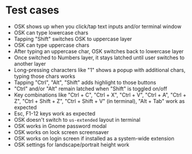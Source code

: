 # Test cases

- OSK shows up when you click/tap text inputs and/or terminal window
- OSK can type lowercase chars
- Tapping "Shift" switches OSK to uppercase layer
- OSK can type uppercase chars
- After typing an uppercase char, OSK switches back to lowercase layer
- Once switched to Numbers layer, it stays latched until user switches to another layer
- Long-pressing characters like "1" shows a popup with additional chars, typing those chars works
- Tapping "Ctrl", "Alt", "Shift" adds highlight to those buttons
- "Ctrl" and/or "Alt" remain latched when "Shift" is toggled on/off
- Key combinations like "Ctrl + C", "Ctrl + X", "Ctrl + V", "Ctrl + A", "Ctrl + Z", "Ctrl + Shift + Z", "Ctrl + Shift + V" (in terminal), "Alt + Tab" work as expected
- Esc, F1-12 keys work as expected
- OSK doesn't switch to `us-extended` layout in terminal
- OSK works in Gnome password modal
- OSK works on lock screen screensaver
- OSK works on login screen if installed as a system-wide extension
- OSK settings for landscape/portrait height work